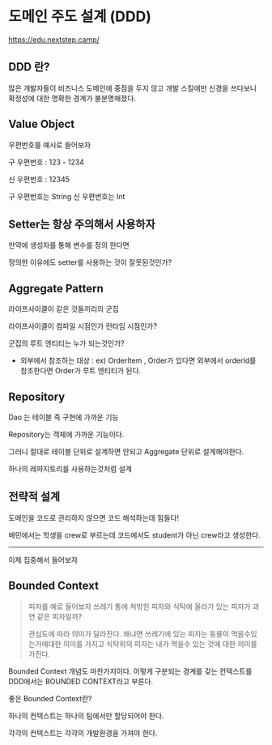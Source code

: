 # 도메인 주도 설계 (DDD)

https://edu.nextstep.camp/

## DDD 란?

많은 개발자들이 비즈니스 도메인에 중점을 두지 않고 개발 스킬에만 신경을 쓰다보니 확정성에 대한 명확한 경계가 불분명해졌다.



## Value Object

우편번호를 예시로 들어보자

구 우편번호 : 123 - 1234

신 우편번호 : 12345

구 우편번호는 String 신 우편번호는 Int



## Setter는 항상 주의해서 사용하자

만약에 생성자를 통해 변수를 정의 한다면

정의한 이유에도 setter를 사용하는 것이 잘못된것인가?



## Aggregate Pattern 

라이프사이클이 같은 것들끼리의 군집

라이프사이클이 컴파일 시점인가 런타임 시점인가?

군집의 루트 엔티티는 누가 되는것인가?

- 외부에서 참조하는 대상 : ex) OrderItem , Order가 있다면 외부에서 orderId를 참조한다면 Order가 루트 엔티티가 된다.



## Repository

Dao 는 테이블 즉 구현에 가까운 기능

 Repository는 객체에 가까운 기능이다.

그러니 절대로 테이블 단위로 설계하면 안되고 Aggregate 단위로 설계해야한다.

하나의 레파지토리를 사용하는것처럼 설계



## 전략적 설계

도메인을 코드로 관리하지 않으면 코드 해석하는데 힘들다!

배민에서는 학생을 crew로 부르는데 코드에서도 student가 아닌 crew라고 생성한다.

------

이제 집중해서 들어보자 

## Bounded Context

> 피자를 예로 들어보자 쓰레기 통에 쳐밖힌 피자와 식탁에 올라가 있는 피자가 과연 같은 피자일까?
>
> 관심도에 따라 의미가 달라진다. 왜냐면 쓰레기에 있는 피자는 동물이 먹을수있는가에대한 의미를 가지고 식탁위의 피자는 내가 먹을수 있는 것에 대한 의미를 가진다.

Bounded Context 개념도 마찬가지이다. 이렇게 구분되는 경계를 갖는 컨텍스트를 DDD에서는 BOUNDED CONTEXT라고 부른다.



좋은 Bounded Context란?

하나의 컨텍스트는 하나의 팀에서만 할당되어야 한다.

각각의 컨텍스트는 각각의 개발환경을 가져야 한다.
